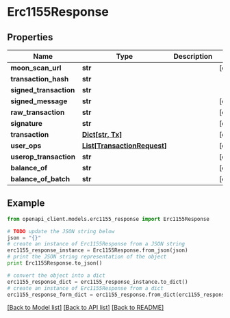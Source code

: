 # Erc1155Response


## Properties
Name | Type | Description | Notes
------------ | ------------- | ------------- | -------------
**moon_scan_url** | **str** |  | [optional] 
**transaction_hash** | **str** |  | 
**signed_transaction** | **str** |  | 
**signed_message** | **str** |  | [optional] 
**raw_transaction** | **str** |  | [optional] 
**signature** | **str** |  | [optional] 
**transaction** | [**Dict[str, Tx]**](Tx.md) |  | [optional] 
**user_ops** | [**List[TransactionRequest]**](TransactionRequest.md) |  | [optional] 
**userop_transaction** | **str** |  | [optional] 
**balance_of** | **str** |  | [optional] 
**balance_of_batch** | **str** |  | [optional] 

## Example

```python
from openapi_client.models.erc1155_response import Erc1155Response

# TODO update the JSON string below
json = "{}"
# create an instance of Erc1155Response from a JSON string
erc1155_response_instance = Erc1155Response.from_json(json)
# print the JSON string representation of the object
print Erc1155Response.to_json()

# convert the object into a dict
erc1155_response_dict = erc1155_response_instance.to_dict()
# create an instance of Erc1155Response from a dict
erc1155_response_form_dict = erc1155_response.from_dict(erc1155_response_dict)
```
[[Back to Model list]](../README.md#documentation-for-models) [[Back to API list]](../README.md#documentation-for-api-endpoints) [[Back to README]](../README.md)


